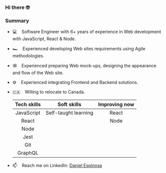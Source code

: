 ### Hi there 🤓

### Summary
- 💻  &ensp; Software Engineer with 6+ years of experience in Web development with JavaScript, React & Node. 
- 🏎️  &ensp; Experienced developing Web sites requirements using Agile methodologies.
- 🕸️  &ensp; Experienced preparing Web mock-ups, designing the appearance and flow of the Web site.
- ⚙️  &ensp; Experienced integrating Frontend and Backend solutions.
- 🇨🇦  &ensp; Willing to relocate to Canada.

  |Tech skills|Soft skills|Improving now|
  |:---:|:---:|:---:|
  |JavaScript|Self-taught learning|React
  |React||Node|
  |Node|
  |Jest|
  |Git|
  |GraphQL|

- 📫  &ensp; Reach me on LinkedIn: <a href="https://www.linkedin.com/in/daniel-espinosa-arias/">Daniel Espinosa</a>
<!--
**Dea10/Dea10** is a ✨ _special_ ✨ repository because its `README.md` (this file) appears on your GitHub profile.

Here are some ideas to get you started:

- 🔭 I’m currently working on ...
- 🌱 I’m currently learning ...
- 👯 I’m looking to collaborate on ...
- 🤔 I’m looking for help with ...
- 💬 Ask me about ...

- 😄 Pronouns: ...
- ⚡ Fun fact: ...
-->
